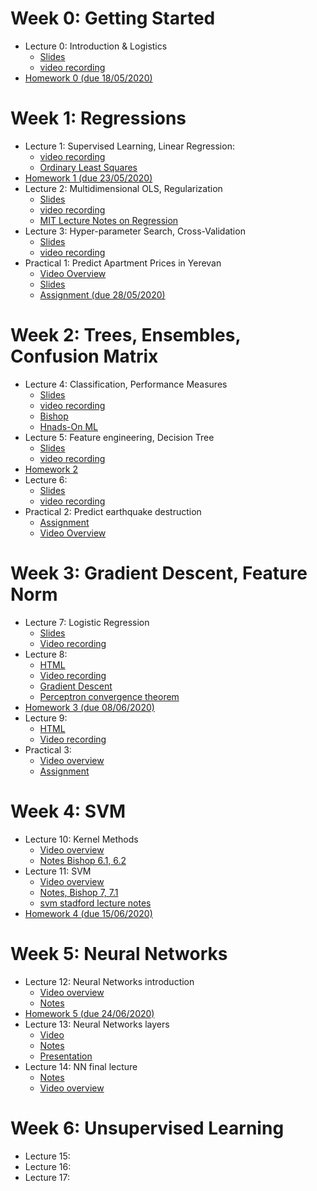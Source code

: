 # Week 0: Getting Started

* Lecture 0: Introduction & Logistics
    - [Slides](lecture0.slides.html)
    - [video recording](https://youtu.be/qxkJmt20rZw)
* [Homework 0 (due 18/05/2020)](https://classroom.github.com/a/DbZ0wSr0)

# Week 1: Regressions

* Lecture 1: Supervised Learning, Linear Regression:
    - [video recording](https://www.youtube.com/watch?v=iOtsa18TR88)
    - [Ordinary Least Squares](https://are.berkeley.edu/courses/EEP118/current/derive_ols.pdf)
* [Homework 1 (due 23/05/2020)](https://classroom.github.com/a/I_FVxAHp)
* Lecture 2: Multidimensional OLS, Regularization
    - [Slides](lecture02.slides.html)
    - [video recording](https://youtu.be/bu0xXHFqKOM)
    - [MIT Lecture Notes on Regression](https://ocw.mit.edu/courses/electrical-engineering-and-computer-science/6-867-machine-learning-fall-2006/lecture-notes/lec5.pdf)
* Lecture 3: Hyper-parameter Search, Cross-Validation
    - [Slides](lecture03.slides.html)
    - [video recording](https://www.youtube.com/watch?v=5q2xLEAHsvg)
* Practical 1: Predict Apartment Prices in Yerevan
  - [Video Overview](https://www.youtube.com/watch?v=fzcbr-Bact8)
  - [Slides](practical1.slides.html)
  - [Assignment (due 28/05/2020)](https://classroom.github.com/a/eaJT4YWq)
    

# Week 2: Trees, Ensembles, Confusion Matrix
* Lecture 4: Classification, Performance Measures
    - [Slides](lecture04.html)
    - [video recording](https://www.youtube.com/watch?v=3mID981B4Hw)
    - [Bishop](http://users.isr.ist.utl.pt/~wurmd/Livros/school/Bishop%20-%20Pattern%20Recognition%20And%20Machine%20Learning%20-%20Springer%20%202006.pdf)
    - [Hnads-On ML](https://www.lpsm.paris/pageperso/has/source/Hand-on-ML.pdf)
* Lecture 5: Feature engineering, Decision Tree
    - [Slides](lecture05.html)
    - [video recording](https://www.youtube.com/watch?v=C9rt_a0FPHI&t)
* [Homework 2](https://classroom.github.com/a/g6ip6lMo)
* Lecture 6:
    - [Slides](lecture06.html)
    - [video recording](https://www.youtube.com/watch?v=1AGP95BHpQ4&t=422s)
* Practical 2: Predict earthquake destruction
    - [Assignment](https://classroom.github.com/a/9dVw1cEi)
    - [Video Overview](https://www.youtube.com/watch?v=t_gG8COSikg)

# Week 3: Gradient Descent, Feature Norm
* Lecture 7: Logistic Regression
    - [Slides](lecture7.html)
    - [Video recording](https://www.youtube.com/watch?v=xczR5rc3gIU)
* Lecture 8:
    - [HTML](lecture8.slides.html)
    - [Video recording](https://www.youtube.com/watch?v=hlQ3UxdQhNk)
    - [Gradient Descent](https://ruder.io/optimizing-gradient-descent/)
    - [Perceptron convergence theorem](https://ocw.mit.edu/courses/electrical-engineering-and-computer-science/6-867-machine-learning-fall-2006/lecture-notes/lec2.pdf)
* [Homework 3 (due 08/06/2020)](https://classroom.github.com/a/rSuiYWu3)
* Lecture 9:
    - [HTML](lecture9.slides.html)
    - [Video recording](https://www.youtube.com/watch?v=_I6Qnz6qtVA)
* Practical 3:
    - [Video overview](https://www.youtube.com/watch?v=nQ8RGKWS2Zo)
    - [Assignment](https://classroom.github.com/a/4FX2Hm63)

# Week 4: SVM
* Lecture 10: Kernel Methods
    - [Video overview](https://www.youtube.com/watch?v=UezGyLikKeo)
    - [Notes Bishop 6.1, 6.2](https://drive.google.com/file/d/1D4QyOtN--x1RnaIDQwSsVDS1vx18S6Ay/view?usp=sharing)
* Lecture 11: SVM
    - [Video overview](https://www.youtube.com/watch?v=gEx06Axpltky)
    - [Notes, Bishop 7, 7.1](https://drive.google.com/file/d/1DXbYF-0Unj8yQgFhVl2yjHy4WzhOetyz/view?usp=sharing)
    - [svm stadford lecture notes](http://cs229.stanford.edu/notes/cs229-notes3.pdf)
* [Homework 4 (due 15/06/2020)](https://classroom.github.com/a/aTgypp99)

# Week 5: Neural Networks
* Lecture 12: Neural Networks introduction
    - [Video overview](https://www.youtube.com/watch?v=4riRc4iIwgo)
    - [Notes](https://drive.google.com/file/d/1GLhP6AHzM-L5W8ymiuckqNBHQFihKy_M/view?usp=sharing)
* [Homework 5 (due 24/06/2020)](https://classroom.github.com/a/V7E60vT2)
* Lecture 13: Neural Networks layers
    - [Video](https://www.youtube.com/watch?v=9l0yvMTEfvA)
    - [Notes](https://drive.google.com/file/d/1v_AvnNvhKNo8Ry0u1UmMwl7jn_TmIh32/view?usp=sharing)
    - [Presentation](https://drive.google.com/file/d/1tLCuboflnIt2ZbEUUE7QevhaEH6fIC8K/view?usp=sharing)
* Lecture 14: NN final lecture
    - [Notes](https://drive.google.com/file/d/1r-Enue9NjhSw-nTmEG2LRJVKKYIM9w8i/view?usp=sharing)
    - [Video overview](https://www.youtube.com/watch?v=svffzJklUB0)

# Week 6: Unsupervised Learning
* Lecture 15:
* Lecture 16:
* Lecture 17:

